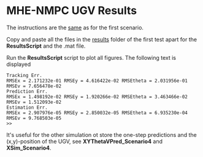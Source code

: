 # MHE-NMPC UGV Results 
The instructions are the [same](../../Scenario_n1/SteeringCar/results/README.md) as for the first scenario.

Copy and paste all the files in the [results](../../Scenario_n1/SteeringCar/results) folder of the first test apart for the **ResultsScript** and the .mat file.

Run the **ResultsScript** script to plot all figures. The following text is displayed
```shell
Tracking Err.
RMSEx = 2.171232e-01 RMSEy = 4.616422e-02 RMSEtheta = 2.031956e-01 RMSEv = 7.656478e-02
Prediction Err.
RMSEx = 1.498192e-02 RMSEy = 1.920266e-02 RMSEtheta = 3.463466e-02 RMSEv = 1.512093e-02
Estimation Err.
RMSEx = 2.907976e-05 RMSEy = 2.850032e-05 RMSEtheta = 6.935230e-04 RMSEv = 9.768503e-05
>>
```

It's useful for the other simulation ot store the one-step predictions and the (x,y)-position of the UGV, 
see **XYThetaVPred_Scenario4** and **XSim_Scenario4**.
